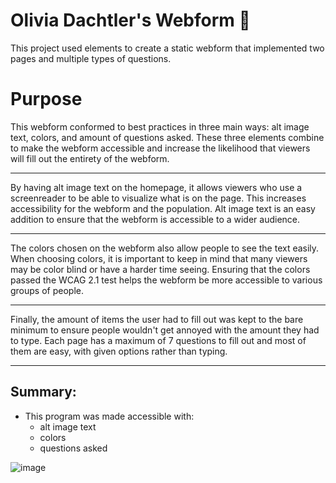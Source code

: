 # Olivia Dachtler's Webform 👋
This project used elements to create a static webform that implemented two pages and multiple types of questions.

# Purpose

This webform conformed to best practices in three main ways: alt image text, colors, and amount of questions asked. These three elements combine to make the webform accessible and increase the likelihood that viewers will fill out the entirety of the webform.

---
By having alt image text on the homepage, it allows viewers who use a screenreader to be able to visualize what is on the page. This increases accessibility for the webform and the population. Alt image text is an easy addition to ensure that the webform is accessible to a wider audience. 

---
The colors chosen on the webform also allow people to see the text easily. When choosing colors, it is important to keep in mind that many viewers may be color blind or have a harder time seeing. Ensuring that the colors passed the WCAG 2.1 test helps the webform be more accessible to various groups of people. 

---
Finally, the amount of items the user had to fill out was kept to the bare minimum to ensure people wouldn't get annoyed with the amount they had to type. Each page has a maximum of 7 questions to fill out and most of them are easy, with given options rather than typing. 

---
## Summary: 
- This program was made accessible with: 
  - alt image text
  - colors
  - questions asked

![image](https://user-images.githubusercontent.com/71952168/236264324-fcde5c65-098a-4f1b-af3f-5022ac12df9f.png)
